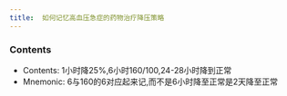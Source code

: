 ```yaml
---
title:  如何记忆高血压急症的药物治疗降压策略
--- 
```


### Contents
- Contents: 1小时降25%,6小时160/100,24-28小时降到正常
- Mnemonic: 6与160的6对应起来记,而不是6小时降至正常是2天降至正常

